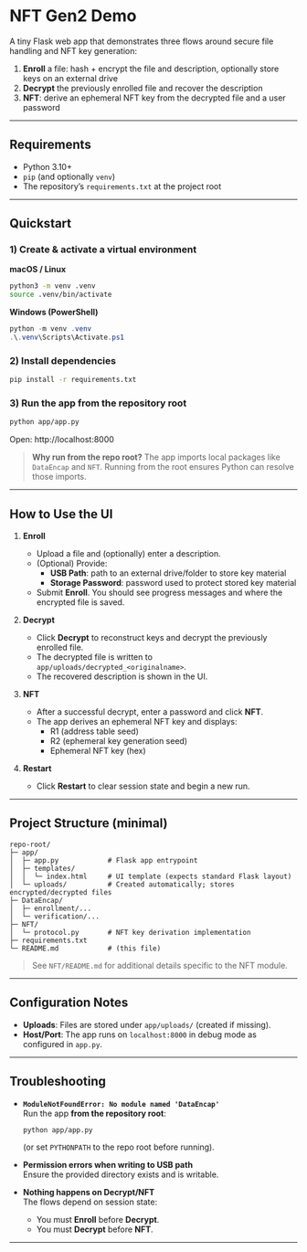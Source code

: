 # NFT Gen2 Demo

A tiny Flask web app that demonstrates three flows around secure file handling and NFT key generation:

1) **Enroll** a file: hash + encrypt the file and description, optionally store keys on an external drive  
2) **Decrypt** the previously enrolled file and recover the description  
3) **NFT**: derive an ephemeral NFT key from the decrypted file and a user password

---

## Requirements

- Python 3.10+  
- `pip` (and optionally `venv`)  
- The repository’s `requirements.txt` at the project root

---

## Quickstart

### 1) Create & activate a virtual environment

**macOS / Linux**
```bash
python3 -m venv .venv
source .venv/bin/activate
```

**Windows (PowerShell)**
```powershell
python -m venv .venv
.\.venv\Scripts\Activate.ps1
```

### 2) Install dependencies
```bash
pip install -r requirements.txt
```

### 3) Run the app **from the repository root**
```bash
python app/app.py
```

Open: http://localhost:8000

> **Why run from the repo root?** The app imports local packages like `DataEncap` and `NFT`. Running from the root ensures Python can resolve those imports.

---

## How to Use the UI

1) **Enroll**
   - Upload a file and (optionally) enter a description.
   - (Optional) Provide:
     - **USB Path**: path to an external drive/folder to store key material
     - **Storage Password**: password used to protect stored key material
   - Submit **Enroll**. You should see progress messages and where the encrypted file is saved.

2) **Decrypt**
   - Click **Decrypt** to reconstruct keys and decrypt the previously enrolled file.
   - The decrypted file is written to `app/uploads/decrypted_<originalname>`.
   - The recovered description is shown in the UI.

3) **NFT**
   - After a successful decrypt, enter a password and click **NFT**.
   - The app derives an ephemeral NFT key and displays:
     - R1 (address table seed)
     - R2 (ephemeral key generation seed)
     - Ephemeral NFT key (hex)

4) **Restart**
   - Click **Restart** to clear session state and begin a new run.

---

## Project Structure (minimal)

```
repo-root/
├─ app/
│  ├─ app.py            # Flask app entrypoint
│  ├─ templates/
│  │  └─ index.html     # UI template (expects standard Flask layout)
│  └─ uploads/          # Created automatically; stores encrypted/decrypted files
├─ DataEncap/
│  ├─ enrollment/...
│  └─ verification/...
├─ NFT/
│  └─ protocol.py       # NFT key derivation implementation
├─ requirements.txt
└─ README.md            # (this file)
```

> See `NFT/README.md` for additional details specific to the NFT module.

---

## Configuration Notes

- **Uploads**: Files are stored under `app/uploads/` (created if missing).
- **Host/Port**: The app runs on `localhost:8000` in debug mode as configured in `app.py`.

---

## Troubleshooting

- **`ModuleNotFoundError: No module named 'DataEncap'`**  
  Run the app **from the repository root**:
  ```bash
  python app/app.py
  ```
  (or set `PYTHONPATH` to the repo root before running).

- **Permission errors when writing to USB path**  
  Ensure the provided directory exists and is writable.

- **Nothing happens on Decrypt/NFT**  
  The flows depend on session state:
  - You must **Enroll** before **Decrypt**.
  - You must **Decrypt** before **NFT**.

---
